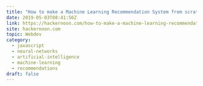 ```yaml
---
title: "How to make a Machine Learning Recommendation System from scratch"
date: 2019-05-03T08:41:56Z
link: https://hackernoon.com/how-to-make-a-machine-learning-recommendation-system-from-scratch-d747be801ce9?source=rss----3a8144eabfe3---4&utm_medium=RSS&utm_source=hune
site: hackernoon.com
topic: Webdev
category:
  - javascript
  - neural-networks
  - artificial-intelligence
  - machine-learning
  - recommendations
draft: false
---
```

